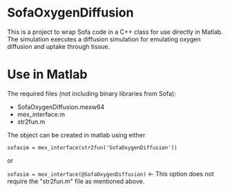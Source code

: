 # SofaOxygenDiffusion
This is a project to wrap Sofa code in a C++ class for use directly in Matlab. The simulation executes a diffusion simulation for emulating oxygen diffusion and uptake through tissue.

# Use in Matlab

The required files (not including binary libraries from Sofa):
 - SofaOxygenDiffusion.mexw64
 - mex_interface.m
 - str2fun.m

The object can be created in matlab using either

`sofasim = mex_interface(str2fun('SofaOxygenDiffusion'))`

or

`sofasim = mex_interface(@SofaOxygenDiffusion)` <- This option does not require the "str2fun.m" file as mentioned above.